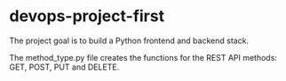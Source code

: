 # devops-project-first
The project goal is to build a Python frontend and backend stack.

The method_type.py file creates the functions for the REST API methods: GET, POST, PUT and DELETE.
